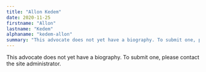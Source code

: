 ```yaml
---
title: "Allon Kedem"
date: 2020-11-25
firstname: "Allon"
lastname: "Kedem"
alphaname: "kedem-allon"
summary: "This advocate does not yet have a biography. To submit one, please contact the site administrator."
---
```

This advocate does not yet have a biography. To submit one, please contact the site administrator.


